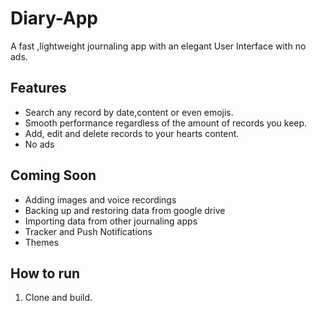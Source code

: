 # Diary-App
A fast ,lightweight journaling app with an elegant User Interface with no ads.

## Features
- Search any record by date,content or even emojis.
- Smooth performance regardless of the amount of records you keep.
- Add, edit and delete records to your hearts content.
- No ads

## Coming Soon
- Adding images and voice recordings
- Backing up and restoring data from google drive
- Importing data from other journaling apps
- Tracker and Push Notifications
- Themes

## How to run
1. Clone and build.
